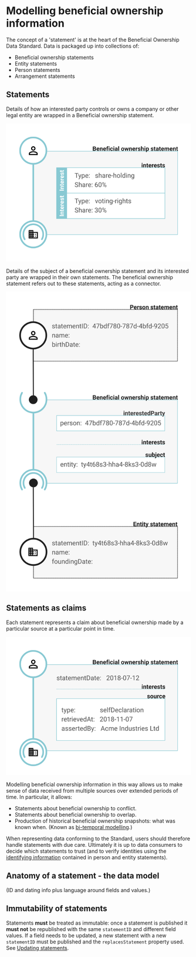 Modelling beneficial ownership information
==========================================

The concept of a 'statement' is at the heart of the Beneficial Ownership Data Standard. Data is packaged up into collections of:

* Beneficial ownership statements
* Entity statements
* Person statements
* Arrangement statements

## Statements

Details of how an interested party controls or owns a company or other legal entity are wrapped in a Beneficial ownership statement.

![A Beneficial ownership statement block containing two 'interests': one a 60% share-holding interest, the other a 30% voting-rights interest](_assets/data-schema-model-1.svg)

Details of the subject of a beneficial ownership statement and its interested party are wrapped in their own statements. The beneficial ownership statement refers out to these statements, acting as a connector.

![A Beneficial ownership statement block containing two 'interests': one a 60% share-holding interest, the other a 30% voting-rights interest](_assets/data-schema-model-2.svg)



## Statements as claims

Each statement represents a claim about beneficial ownership made by a particular source at a particular point in time.

![A Beneficial ownership statement block containing a source block with type-selfDeclaration, retrievedAt date of 2018-11-07 and assertedBy value of Acme Industries Ltd. Statement also has statementDate of 2018-07-12](_assets/data-schema-model-3.svg)

Modelling beneficial ownership information in this way allows us to make sense of data received from multiple sources over extended periods of time. In particular, it allows:

* Statements about beneficial ownership to conflict.
* Statements about beneficial ownership to overlap.
* Production of historical beneficial ownership snapshots: what was known when. (Known as [bi-temporal modelling](https://en.wikipedia.org/wiki/Bitemporal_Modeling).)

When representing data conforming to the Standard, users should therefore handle statements with due care. Ultimately it is up to data consumers to decide which statements to trust (and to verify identities using the [identifying information](identifiers.md) contained in person and entity statements).


## Anatomy of a statement - the data model

(ID and dating info plus language around fields and values.)


## Immutability of statements

Statements **must** be treated as immutable: once a statement is published it **must not** be republished with the same ```statementID``` and different field values. If a field needs to be updated, a new statement with a new ```statementID``` must be published and the ```replacesStatement``` property used. See [Updating statements](updating-statements.md).


